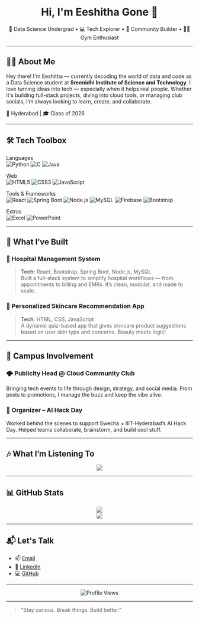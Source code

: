 <h1 align="center">Hi, I'm Eeshitha Gone 👋</h1>
<p align="center">
  🚀 Data Science Undergrad • 💻 Tech Explorer • 📣 Community Builder • 🏋️‍♀️ Gym Enthusiast
</p>

---

## 💁‍♀️ About Me

Hey there! I'm Eeshitha — currently decoding the world of data and code as a Data Science student at **Sreenidhi Institute of Science and Technology**. I love turning ideas into tech — especially when it helps real people. Whether it's building full-stack projects, diving into cloud tools, or managing club socials, I’m always looking to learn, create, and collaborate.

📍 Hyderabad | 🎓 Class of 2026 

---

## 🛠️ Tech Toolbox

Languages  
![Python](https://img.shields.io/badge/Python-3670A0?style=for-the-badge&logo=python&logoColor=ffdd54)
![C](https://img.shields.io/badge/C-00599C?style=for-the-badge&logo=c&logoColor=white)
![Java](https://img.shields.io/badge/Java-ED8B00?style=for-the-badge&logo=openjdk&logoColor=white)

Web  
![HTML5](https://img.shields.io/badge/HTML5-E34F26?style=for-the-badge&logo=html5&logoColor=white)
![CSS3](https://img.shields.io/badge/CSS3-1572B6?style=for-the-badge&logo=css3&logoColor=white)
![JavaScript](https://img.shields.io/badge/JavaScript-323330?style=for-the-badge&logo=javascript&logoColor=F7DF1E)

Tools & Frameworks  
![React](https://img.shields.io/badge/React-20232A?style=for-the-badge&logo=react&logoColor=61DAFB)
![Spring Boot](https://img.shields.io/badge/Spring_Boot-6DB33F?style=for-the-badge&logo=spring-boot&logoColor=white)
![Node.js](https://img.shields.io/badge/Node.js-339933?style=for-the-badge&logo=nodedotjs&logoColor=white)
![MySQL](https://img.shields.io/badge/MySQL-00000F?style=for-the-badge&logo=mysql&logoColor=white)
![Firebase](https://img.shields.io/badge/Firebase-FFCA28?style=for-the-badge&logo=firebase&logoColor=black)
![Bootstrap](https://img.shields.io/badge/Bootstrap-7952B3?style=for-the-badge&logo=bootstrap&logoColor=white)

Extras  
![Excel](https://img.shields.io/badge/Excel-217346?style=for-the-badge&logo=microsoft-excel&logoColor=white)
![PowerPoint](https://img.shields.io/badge/PowerPoint-B7472A?style=for-the-badge&logo=microsoft-powerpoint&logoColor=white)

---

## 🌟 What I’ve Built

### 🏥 Hospital Management System
> **Tech:** React, Bootstrap, Spring Boot, Node.js, MySQL  
Built a full-stack system to simplify hospital workflows — from appointments to billing and EMRs. It’s clean, modular, and made to scale.

### 🌿 Personalized Skincare Recommendation App
> **Tech:** HTML, CSS, JavaScript  
A dynamic quiz-based app that gives skincare product suggestions based on user skin type and concerns. Beauty meets logic!

---

## 🎤 Campus Involvement

### 🌩 Publicity Head @ Cloud Community Club  
Bringing tech events to life through design, strategy, and social media. From posts to promotions, I manage the buzz and keep the vibe alive.

### 🤖 Organizer – AI Hack Day  
Worked behind the scenes to support Swecha + IIIT-Hyderabad’s AI Hack Day. Helped teams collaborate, brainstorm, and build cool stuff.

---

## 🎶 What I’m Listening To

<p align="center">
  <a href="https://spotify-github-profile-beta-sooty.vercel.app/api/view?uid=31j5nhh2thn6yqpchaddjx2o55te&redirect=true">
    <img src="https://spotify-github-profile-beta-sooty.vercel.app/api/view?uid=31j5nhh2thn6yqpchaddjx2o55te&cover_image=true&theme=default&show_offline=false&background_color=121212&interchange=true&bar_color=53b14f&bar_color_cover=true" />
  </a>
</p>

---

## 📊 GitHub Stats

<p align="center">
  <img src="https://github-readme-stats.vercel.app/api?username=eesha264&theme=gruvbox&show_icons=true" />
  <br />
  <img src="https://github-readme-streak-stats.herokuapp.com?user=eesha264&theme=gruvbox" />
</p>

---

## 📬 Let's Talk

- 📫 [Email](mailto:eeshagone45@gmail.com)  
- 💼 [LinkedIn](https://www.linkedin.com/in/gone-eeshitha-38192624a)  
- 💻 [GitHub](https://github.com/eesha264)

---

<p align="center">
  <img src="https://komarev.com/ghpvc/?username=eesha264&label=Profile%20Views&color=blueviolet&style=flat" alt="Profile Views" />
</p>

---

> “Stay curious. Break things. Build better.”

